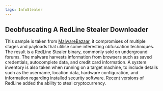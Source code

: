 ```yaml
---
tags: InfoStealer
---
```

## Deobfuscating A RedLine Stealer Downloader

This sample is taken from [MalwareBazaar](https://bazaar.abuse.ch/sample/707e623b27d794685b3b0a24d1dafe035274f62535fa67934eb1a4d39d3d9b50/), it compromises of multiple stages and payloads that utilise some interesting obfuscation techniques.
The result is a RedLine Stealer binary, commonly sold on underground forums. The malware harvests information from browsers such as saved credentials, autocomplete data, and credit card information. A system inventory is also taken when running on a target machine, to include details such as the username, location data, hardware configuration, and information regarding installed security software. Recent versions of RedLine added the ability to steal cryptocurrency.

